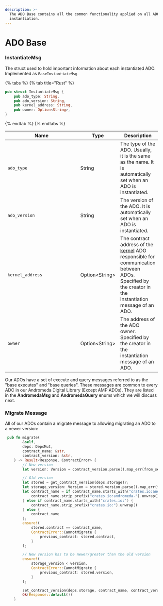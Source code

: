 ```yaml
---
description: >-
  The ADO Base contains all the common functionality applied on all ADOs upon
  instantiation.
---
```


# ADO Base

### InstantiateMsg

The struct used to hold important information about each instantiated ADO. Implemented as `BaseInstantiateMsg`.

{% tabs %}
{% tab title="Rust" %}
```rust
pub struct InstantiateMsg {
    pub ado_type: String,
    pub ado_version: String,
    pub kernel_address: String,
    pub owner: Option<String>,
}
```
{% endtab %}
{% endtabs %}

<table><thead><tr><th width="250.66666666666669">Name</th><th>Type</th><th>Description</th></tr></thead><tbody><tr><td><code>ado_type</code></td><td>String</td><td>The type of the ADO. Usually, it is the same as the name. It is automatically set when an ADO is instantiated.</td></tr><tr><td><code>ado_version</code></td><td>String</td><td>The version of the ADO. It is automatically set when an ADO is instantiated.</td></tr><tr><td><code>kernel_address</code></td><td>Option&#x3C;String></td><td>The contract address of the <a href="../andromeda-messaging-protocol/kernel.md">kerne</a><a href="../andromeda-messaging-protocol/kernel.md">l</a> ADO responsible for communication between ADOs. Specified by the creator in the instantiation message of an ADO.</td></tr><tr><td><code>owner</code></td><td>Option&#x3C;String></td><td>The address of the ADO owner. Specified by the creator in the instantiation message of an ADO. </td></tr></tbody></table>

Our ADOs have a set of execute and query messages referred to as the "base executes" and "base queries". These messages are common to every ADO in our Andromeda Digital Library (Except AMP ADOs). They are listed in the **AndromedaMsg** and **AndromedaQuery** enums which we will discuss next. &#x20;

### Migrate Message

All of our ADOs contain a migrate message to allowing migrating an ADO to a newer version:

```rust
 pub fn migrate(
        &self,
        deps: DepsMut,
        contract_name: &str,
        contract_version: &str,
    ) -> Result<Response, ContractError> {
        // New version
        let version: Version = contract_version.parse().map_err(from_semver)?;

        // Old version
        let stored = get_contract_version(deps.storage)?;
        let storage_version: Version = stored.version.parse().map_err(from_semver)?;
        let contract_name = if contract_name.starts_with("crates.io:andromeda-") {
            contract_name.strip_prefix("crates.io:andromeda-").unwrap()
        } else if contract_name.starts_with("crates.io:") {
            contract_name.strip_prefix("crates.io:").unwrap()
        } else {
            contract_name
        };
        ensure!(
            stored.contract == contract_name,
            ContractError::CannotMigrate {
                previous_contract: stored.contract,
            }
        );

        // New version has to be newer/greater than the old version
        ensure!(
            storage_version < version,
            ContractError::CannotMigrate {
                previous_contract: stored.version,
            }
        );

        set_contract_version(deps.storage, contract_name, contract_version)?;
        Ok(Response::default())
    }
```
